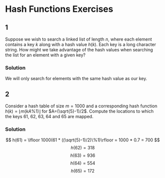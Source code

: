 # Hash Functions Exercises

## 1

Suppose we wish to search a linked list of length $n$, where each element contains a key $k$ along with a hash value $h(k)$. Each key is a long character string. How might we take advantage of the hash values when searching the list for an element with a given key?

### Solution

We will only search for elements with the same hash value as our key.

## 2

Consider a hash table of size $m=1000$ and a corresponding hash function $h(k)=\lfloor m(kA\%1)\rfloor$ for $A=(\sqrt{5}-1)/2$. Compute the locations to which the keys 61, 62, 63, 64 and 65 are mapped.

### Solution

$$
h(61) = \lfloor 1000(61 * ((\sqrt{5}-1)/2)\%1)\rfloor = 1000 * 0.7 = 700
$$
$$
h(62) = 318
$$
$$
h(63) = 936
$$
$$
h(64) = 554
$$
$$
h(65) = 172
$$